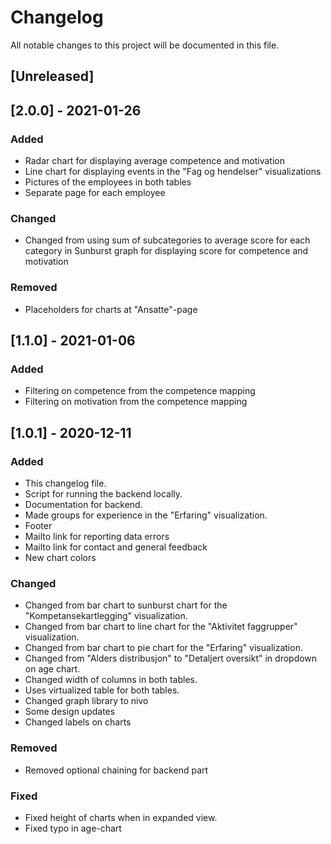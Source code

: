 # Changelog
All notable changes to this project will be documented in this file.

## [Unreleased]

## [2.0.0] - 2021-01-26
### Added
- Radar chart for displaying average competence and motivation
- Line chart for displaying events in the "Fag og hendelser" visualizations
- Pictures of the employees in both tables
- Separate page for each employee

### Changed
- Changed from using sum of subcategories to average score for each category in Sunburst graph for displaying score for competence and motivation

### Removed
- Placeholders for charts at "Ansatte"-page

## [1.1.0] - 2021-01-06
### Added
- Filtering on competence from the competence mapping
- Filtering on motivation from the competence mapping

## [1.0.1] - 2020-12-11
### Added
- This changelog file.
- Script for running the backend locally.
- Documentation for backend.
- Made groups for experience in the "Erfaring" visualization.
- Footer
- Mailto link for reporting data errors
- Mailto link for contact and general feedback
- New chart colors

### Changed
- Changed from bar chart to sunburst chart for the "Kompetansekartlegging" visualization.
- Changed from bar chart to line chart for the "Aktivitet faggrupper" visualization. 
- Changed from bar chart to pie chart for the "Erfaring" visualization.
- Changed from "Alders distribusjon" to "Detaljert oversikt" in dropdown on age chart.
- Changed width of columns in both tables.
- Uses virtualized table for both tables.
- Changed graph library to nivo
- Some design updates
- Changed labels on charts

### Removed
- Removed optional chaining for backend part

### Fixed
- Fixed height of charts when in expanded view.
- Fixed typo in age-chart